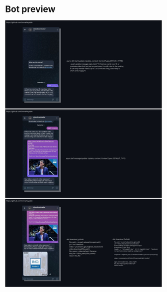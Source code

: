 <h1>Bot preview</h1>
<kbd>
<img src="images/1.jpg">
</kbd>
<kbd>
<img src="images/2.jpg">
</kbd>
<kbd>
<img src="images/3.jpg">
</kbd>
